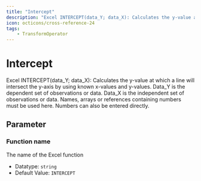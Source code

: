 ```yaml
---
title: "Intercept"
description: "Excel INTERCEPT(data_Y; data_X): Calculates the y-value at which a line will intersect the y-axis by using known x-values and y-values. Data_Y is the dependent set of observations or data. Data_X is the independent set of observations or data. Names, arrays or references containing numbers must be used here. Numbers can also be entered directly."
icon: octicons/cross-reference-24
tags: 
    - TransformOperator
---
```

# Intercept
<!-- This file was generated - DO NOT CHANGE IT MANUALLY -->



Excel INTERCEPT(data_Y; data_X): Calculates the y-value at which a line will intersect the y-axis by using known x-values and y-values. Data_Y is the dependent set of observations or data. Data_X is the independent set of observations or data. Names, arrays or references containing numbers must be used here. Numbers can also be entered directly.

## Parameter

### Function name

The name of the Excel function

- Datatype: `string`
- Default Value: `INTERCEPT`



